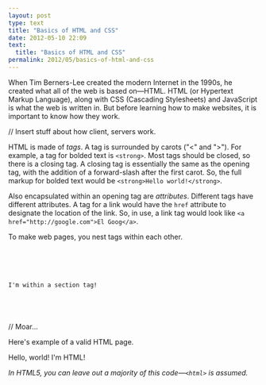 ```yaml
---
layout: post
type: text
title: "Basics of HTML and CSS"
date: 2012-05-10 22:09
text: 
  title: "Basics of HTML and CSS"
permalink: 2012/05/basics-of-html-and-css
---
```


When Tim Berners-Lee created the modern Internet in the 1990s, he created what all of the web is based on—HTML. HTML (or Hypertext Markup Language), along with CSS (Cascading Stylesheets) and JavaScript is what the web is written in. But before learning how to make websites, it is important to know how they work.

// Insert stuff about how client, servers work.

HTML is made of _tags_. A tag is surrounded by carots ("<" and ">"). For example, a tag for bolded text is `<strong>`. Most tags should be closed, so there is a closing tag. A closing tag is essentially the same as the opening tag, with the addition of a forward-slash after the first carot. So, the full markup for bolded text would be `<strong>Hello world!</strong>`.

Also encapsulated within an opening tag are _attributes_. Different tags have different attributes. A tag for a link would have the `href` attribute to designate the location of the link. So, in use, a link tag would look like `<a href="http://google.com">El Goog</a>`.

To make web pages, you nest tags within each other.

<code>
  <section>
    <p>I'm within a section tag!</p>
  </section>
</code>

// Moar...

Here's example of a valid HTML page.

<!DOCTYPE html>
<html>
  <head>
    <title>Hello world!</title>
  </head>
  <body>
    <p>Hello, world! I'm HTML!</p>
  </body>
</html>

_In HTML5, you can leave out a majority of this code—`<html>` is assumed._